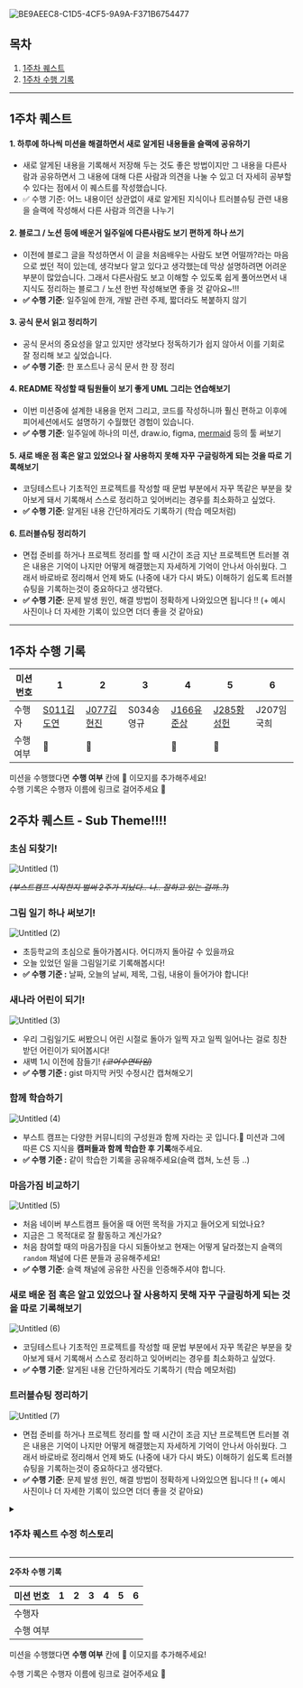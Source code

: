 ![BE9AEEC8-C1D5-4CF5-9A9A-F371B6754477](https://github.com/user-attachments/assets/0e640b08-898b-48fa-af47-c9726cbb5f86)

## 목차

1. [1주차 퀘스트](#1주차-퀘스트)
2. [1주차 수행 기록](#1주차-수행-기록)

---

## 1주차 퀘스트

#### 1. 하루에 하나씩 미션을 해결하면서 새로 알게된 내용들을 슬랙에 공유하기

- 새로 알게된 내용을 기록해서 저장해 두는 것도 좋은 방법이지만 그 내용을 다른사람과 공유하면서 그 내용에 대해 다른 사람과 의견을 나눌 수 있고 더 자세히 공부할 수 있다는 점에서 이 퀘스트를 작성했습니다.
- ✅ 수행 기준: 어느 내용이던 상관없이 새로 알게된 지식이나 트러블슈팅 관련 내용을 슬랙에 작성해서 다른 사람과 의견을 나누기

#### 2. 블로그 / 노션 등에 배운거 일주일에 다른사람도 보기 편하게 하나 쓰기

- 이전에 블로그 글을 작성하면서 이 글을 처음배우는 사람도 보면 어떨까?라는 마음으로 썼던 적이 있는데, 생각보다 알고 있다고 생각했는데 막상 설명하려면 어려운 부분이 많았습니다. 그래서 다른사람도 보고 이해할 수 있도록 쉽게 풀어쓰면서 내 지식도 정리하는 블로그 / 노션 한번 작성해보면 좋을 것 같아요~!!!
- **✅ 수행 기준**: 일주일에 한개, 개발 관련 주제, 짧더라도 복붙하지 않기

#### 3. 공식 문서 읽고 정리하기

- 공식 문서의 중요성을 알고 있지만 생각보다 정독하기가 쉽지 않아서 이를 기회로 잘 정리해 보고 싶었습니다.
- **✅ 수행 기준**: 한 포스트나 공식 문서 한 장 정리

#### 4. README 작성할 때 팀원들이 보기 좋게 UML 그리는 연습해보기

- 이번 미션중에 설계한 내용을 먼저 그리고, 코드를 작성하니까 훨신 편하고 이후에 피어세션에서도 설명하기 수월했던 경험이 있습니다.
- **✅ 수행 기준**: 일주일에 하나의 미션, draw.io, figma, [mermaid](https://mermaid.js.org/) 등의 툴 써보기

#### 5. 새로 배운 점 혹은 알고 있었으나 잘 사용하지 못해 자꾸 구글링하게 되는 것을 따로 기록해보기

- 코딩테스트나 기초적인 프로젝트를 작성할 때 문법 부분에서 자꾸 똑같은 부분을 찾아보게 돼서 기록해서 스스로 정리하고 잊어버리는 경우를 최소화하고 싶었다.
- **✅ 수행 기준**: 알게된 내용 간단하게라도 기록하기 (학습 메모처럼)

#### 6. 트러블슈팅 정리하기

- 면접 준비를 하거나 프로젝트 정리를 할 때 시간이 조금 지난 프로젝트면 트러블 겪은 내용은 기억이 나지만 어떻게 해결했는지 자세하게 기억이 안나서 아쉬웠다.
  그래서 바로바로 정리해서 언제 봐도 (나중에 내가 다시 봐도) 이해하기 쉽도록 트러블슈팅을 기록하는것이 중요하다고 생각됐다.
- **✅ 수행 기준**: 문제 발생 원인, 해결 방법이 정확하게 나와있으면 됩니다 !! (+ 예시 사진이나 더 자세한 기록이 있으면 더더 좋을 것 같아요)

---

## 1주차 수행 기록

| 미션 번호 | 1   | 2   | 3   | 4   | 5   | 6   |
| --------- | --- | --- | --- | --- | --- | --- |
| 수행자    |   [S011김도연](https://velog.io/@doyeonk429/%EB%A6%B4%ED%94%84-1%EC%A3%BC%EC%B0%A8-%EC%9D%B8%EC%A6%9D)  |  [J077김현진](https://velog.io/@fru1t/javascript%EB%A5%BC-%EC%B2%98%EC%9D%8C%EC%8B%9C%EC%9E%91%ED%95%98%EB%A9%B0-%EB%B0%B0%EC%9A%B0%EB%8A%94-%EB%A7%8E%EC%9D%80-%EC%9E%A1%EC%A7%80%EC%8B%9D%EB%93%A4)   |  S034송영규   |  [J166유준상](https://gist.github.com/stupidJoon/150b2982223b3d96f5e47c96f99ba4d2#%ED%81%B4%EB%9E%98%EC%8A%A4-%EB%8B%A4%EC%9D%B4%EC%96%B4%EA%B7%B8%EB%9E%A8)   |  [J285황성헌](https://hexagonal-rugby-ea6.notion.site/1-ae99b9ce3d624dc1a8c7a9d802f7deec?pvs=4)   |  J207임국희   |
| 수행 여부 |   🌱  |  🌱  |     |  🌱  |  🌱  |     |

미션을 수행했다면 **수행 여부** 칸에 🌱 이모지를 추가해주세요!  
수행 기록은 수행자 이름에 링크로 걸어주세요 🔗


## 2주차 퀘스트 - Sub Theme‼️‼️

### 초심 되찾기!

![Untitled (1)](https://github.com/user-attachments/assets/db11d3c4-682e-485e-8122-3501c35aa8f5)

*~~(부스트캠프 시작한지 벌써 2주가 지났다.. 나.. 잘하고 있는 걸까..?)~~*

### **그림 일기 하나 써보기!**

![Untitled (2)](https://github.com/user-attachments/assets/ca356920-add6-45bb-85be-84cc212d5f6f)

- 초등학교의 초심으로 돌아가봅시다. 어디까지 돌아갈 수 있을까요
- 오늘 있었던 일을 그림일기로 기록해봅시다!
- **✅ 수행 기준 :** 날짜, 오늘의 날씨, 제목, 그림, 내용이 들어가야 합니다!

### 새나라 어린이 되기!

![Untitled (3)](https://github.com/user-attachments/assets/83618ee7-60ce-4429-88c6-2064efcc756b)

- 우리 그림일기도 써봤으니 어린 시절로 돌아가 일찍 자고 일찍 일어나는 걸로 칭찬받던 어린이가 되어봅시다!
- 새벽 1시 이전에 잠들기! *~~(코어수면타임)~~*
- **✅ 수행 기준 :** gist 마지막 커밋 수정시간 캡쳐해오기

### 함께 학습하기

![Untitled (4)](https://github.com/user-attachments/assets/511b80c6-dc86-42a1-952c-b566e5c702d6)

- 부스트 캠프는 다양한 커뮤니티의 구성원과 함께 자라는 곳 입니다.🌱
미션과 그에 따른 CS 지식을 **캠퍼들과 함께 학습한 후 기록**해주세요.
- **✅ 수행 기준 :** 같이 학습한 기록을 공유해주세요(슬랙 캡쳐, 노션 등 ..)

### 마음가짐 비교하기

![Untitled (5)](https://github.com/user-attachments/assets/28928777-10a0-45d0-9381-49e1d9aef8d4)

- 처음 네이버 부스트캠프 들어올 때 어떤 목적을 가지고 들어오게 되었나요?
- 지금은 그 목적대로 잘 활동하고 계신가요?
- 처음 참여할 때의 마음가짐을 다시 되돌아보고 현재는 어떻게 달라졌는지 슬랙의 `random` 채널에 다른 분들과 공유해주세요!
- **✅ 수행 기준**: 슬랙 채널에 공유한 사진을 인증해주셔야 합니다.

### **새로 배운 점 혹은 알고 있었으나 잘 사용하지 못해 자꾸 구글링하게 되는 것을 따로 기록해보기**

![Untitled (6)](https://github.com/user-attachments/assets/ef8010de-1b31-45aa-a28b-538d983eb1e2)

- 코딩테스트나 기초적인 프로젝트를 작성할 때 문법 부분에서 자꾸 똑같은 부분을 찾아보게 돼서 기록해서 스스로 정리하고 잊어버리는 경우를 최소화하고 싶었다.
- **✅ 수행 기준**: 알게된 내용 간단하게라도 기록하기 (학습 메모처럼)

### **트러블슈팅 정리하기**

![Untitled (7)](https://github.com/user-attachments/assets/3fff29db-3101-47c2-af0f-5259c9c818d3)

- 면접 준비를 하거나 프로젝트 정리를 할 때 시간이 조금 지난 프로젝트면 트러블 겪은 내용은 기억이 나지만 어떻게 해결했는지 자세하게 기억이 안나서 아쉬웠다. 그래서 바로바로 정리해서 언제 봐도 (나중에 내가 다시 봐도) 이해하기 쉽도록 트러블슈팅을 기록하는것이 중요하다고 생각됐다.
- **✅ 수행 기준**: 문제 발생 원인, 해결 방법이 정확하게 나와있으면 됩니다 !! (+ 예시 사진이나 더 자세한 기록이 있으면 더더 좋을 것 같아요)

<details>
<summary><h3>1주차 퀘스트 수정 히스토리</h3></summary>
<div>

- **~~README 작성할 때 팀원들이 보기 좋게 UML 그리는 연습해보기~~**
    - 삭제 이유: 미션 과정에서 여러 UML을 접해봤을 것으로 예상해, 새로운 퀘스트로 수정하였다.
- **~~공식 문서 읽고 정리하기~~**
    - 삭제 이유: 부스트 캠프 미션과 병행하기에는 난이도가 높아보였다.
- **~~하루에 하나씩 미션을 해결하면서 새로 알게된 내용들을 슬랙에 공유하기~~**
    - 삭제 이유: 매일 미션 수행은 가혹한 것 같아 수정하였습니다.
- **~~블로그 / 노션 등에 배운거 일주일에 다른사람도 보기 편하게 하나 쓰기~~**
    - 삭제 이유:  학습 정리와 비슷한 것 같아 수정하였습니다.
- **새로 배운 점 혹은 알고 있었으나 잘 사용하지 못해 자꾸 구글링하게 되는 것을 따로 기록해보기 (유지!)**
    - 유지한 이유: 기억이 아닌 기록을 하여, 부족한 점을 채워나가는 것은 바람직하다고 생각해서 유지하였습니다.
- **트러블슈팅 정리하기 (유지!)**
    - 유지한 이유: 에러를 해결한 경험을 정리하는 것은 중요한 과정이므로 유지하였습니다.
- **새로운 미션들을 추가한 이유**
    - 서브 주제를 “초심 되찾기” 로 정하였기에 이에 맞는 주제들로 어렵지 않게 퀘스트들을 수정해보았다!
    - 아예 “초심”에 맞게 어린 시절로 되돌아가보기도 하고, 네부캠 처음 들어왔을 때의 마인드도 상기시켜보자!

</div>
</details>

---

**2주차 수행 기록**

| 미션 번호 | 1 | 2 | 3 | 4 | 5 | 6 |
| --- | --- | --- | --- | --- | --- | --- |
| 수행자 |  |  |  |  |  |  |
| 수행 여부 |  |  |  |  |  |  |

미션을 수행했다면 **수행 여부** 칸에 🌱 이모지를 추가해주세요!

수행 기록은 수행자 이름에 링크로 걸어주세요 🔗
